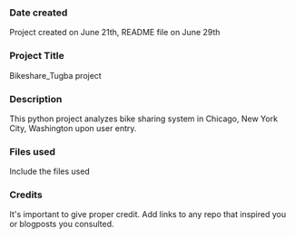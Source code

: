 ### Date created
Project created on June 21th, README file on June 29th
### Project Title
Bikeshare_Tugba project

### Description
This python project analyzes bike sharing system in Chicago, New York City, Washington upon user entry.

### Files used
Include the files used

### Credits
It's important to give proper credit. Add links to any repo that inspired you or blogposts you consulted.
